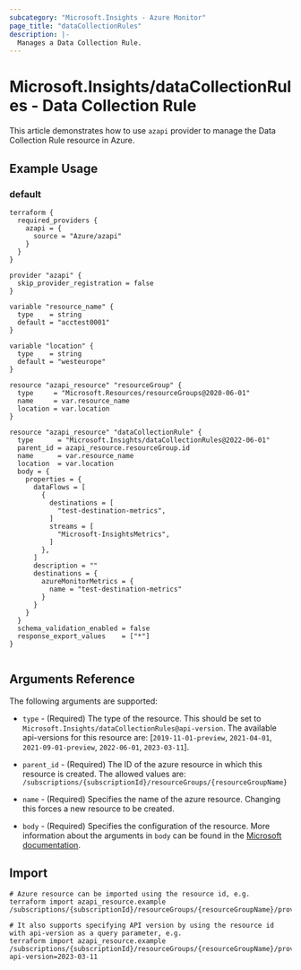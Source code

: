```yaml
---
subcategory: "Microsoft.Insights - Azure Monitor"
page_title: "dataCollectionRules"
description: |-
  Manages a Data Collection Rule.
---
```


# Microsoft.Insights/dataCollectionRules - Data Collection Rule

This article demonstrates how to use `azapi` provider to manage the Data Collection Rule resource in Azure.

## Example Usage

### default

```hcl
terraform {
  required_providers {
    azapi = {
      source = "Azure/azapi"
    }
  }
}

provider "azapi" {
  skip_provider_registration = false
}

variable "resource_name" {
  type    = string
  default = "acctest0001"
}

variable "location" {
  type    = string
  default = "westeurope"
}

resource "azapi_resource" "resourceGroup" {
  type     = "Microsoft.Resources/resourceGroups@2020-06-01"
  name     = var.resource_name
  location = var.location
}

resource "azapi_resource" "dataCollectionRule" {
  type      = "Microsoft.Insights/dataCollectionRules@2022-06-01"
  parent_id = azapi_resource.resourceGroup.id
  name      = var.resource_name
  location  = var.location
  body = {
    properties = {
      dataFlows = [
        {
          destinations = [
            "test-destination-metrics",
          ]
          streams = [
            "Microsoft-InsightsMetrics",
          ]
        },
      ]
      description = ""
      destinations = {
        azureMonitorMetrics = {
          name = "test-destination-metrics"
        }
      }
    }
  }
  schema_validation_enabled = false
  response_export_values    = ["*"]
}


```



## Arguments Reference

The following arguments are supported:

* `type` - (Required) The type of the resource. This should be set to `Microsoft.Insights/dataCollectionRules@api-version`. The available api-versions for this resource are: [`2019-11-01-preview`, `2021-04-01`, `2021-09-01-preview`, `2022-06-01`, `2023-03-11`].

* `parent_id` - (Required) The ID of the azure resource in which this resource is created. The allowed values are:  
  `/subscriptions/{subscriptionId}/resourceGroups/{resourceGroupName}`

* `name` - (Required) Specifies the name of the azure resource. Changing this forces a new resource to be created.

* `body` - (Required) Specifies the configuration of the resource. More information about the arguments in `body` can be found in the [Microsoft documentation](https://learn.microsoft.com/en-us/azure/templates/Microsoft.Insights/dataCollectionRules?pivots=deployment-language-terraform).

## Import

 ```shell
 # Azure resource can be imported using the resource id, e.g.
 terraform import azapi_resource.example /subscriptions/{subscriptionId}/resourceGroups/{resourceGroupName}/providers/Microsoft.Insights/dataCollectionRules/{resourceName}
 
 # It also supports specifying API version by using the resource id with api-version as a query parameter, e.g.
 terraform import azapi_resource.example /subscriptions/{subscriptionId}/resourceGroups/{resourceGroupName}/providers/Microsoft.Insights/dataCollectionRules/{resourceName}?api-version=2023-03-11
 ```
